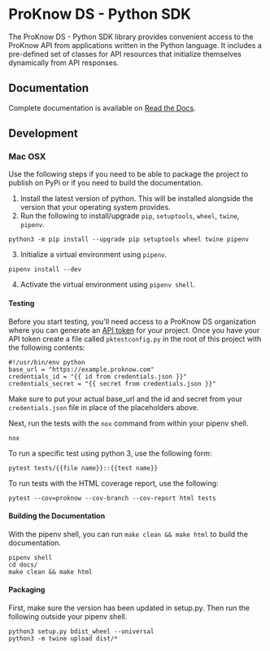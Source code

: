 # ProKnow DS - Python SDK

The ProKnow DS - Python SDK library provides convenient access to the ProKnow API from applications written in the Python language. It includes a pre-defined set of classes for API resources that initialize themselves dynamically from API responses.

## Documentation

Complete documentation is available on [Read the Docs](https://proknow-python.readthedocs.io/en/latest/).

## Development

### Mac OSX

Use the following steps if you need to be able to package the project to publish on PyPi or if you need to build the documentation.

1. Install the latest version of python. This will be installed alongside the version that your operating system provides.
2. Run the following to install/upgrade `pip`, `setuptools`, `wheel`, `twine`, `pipenv`.
```
python3 -m pip install --upgrade pip setuptools wheel twine pipenv
```
3. Initialize a virtual environment using `pipenv`.
```
pipenv install --dev
```
4. Activate the virtual environment using `pipenv shell`.

#### Testing

Before you start testing, you'll need access to a ProKnow DS organization where you can generate an [API token](https://support.proknow.com/article/165-configuring-your-profile#api-keys) for your project. Once you have your API token create a file called `pktestconfig.py` in the root of this project with the following contents:

```
#!/usr/bin/env python
base_url = "https://example.proknow.com"
credentials_id = "{{ id from credentials.json }}"
credentials_secret = "{{ secret from credentials.json }}"
```

Make sure to put your actual base_url and the id and secret from your `credentials.json` file in place of the placeholders above.

Next, run the tests with the `nox` command from within your pipenv shell.

```
nox
```

To run a specific test using python 3, use the following form:

```
pytest tests/{{file name}}::{{test name}}
```

To run tests with the HTML coverage report, use the following:

```
pytest --cov=proknow --cov-branch --cov-report html tests
```

#### Building the Documentation

With the pipenv shell, you can run `make clean && make html` to build the documentation.
```
pipenv shell
cd docs/
make clean && make html
```

#### Packaging

First, make sure the version has been updated in setup.py. Then run the following outside your pipenv shell.

```
python3 setup.py bdist_wheel --universal
python3 -m twine upload dist/*
```
